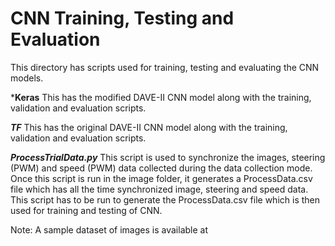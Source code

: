 # CNN Training, Testing and Evaluation

This directory has scripts used for training, testing and evaluating the CNN models.

***Keras**
This has the modified DAVE-II CNN model along with the training, validation and evaluation scripts.

***TF***
This has the original DAVE-II CNN model along with the training, validation and evaluation scripts.

***ProcessTrialData.py***
This script is used to synchronize the images, steering (PWM) and speed (PWM) data collected during the data collection mode. Once this script is run in the image folder, it generates a ProcessData.csv file which has all the time synchronized image, steering and speed data. This script has to be run to generate the ProcessData.csv file which is then used for training and testing of CNN.

Note: A sample dataset of images is available at    

